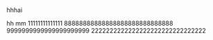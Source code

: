 hhhai

hh
mm
11111111111111
88888888888888888888888888888
9999999999999999999999
2222222222222222222222222222222
